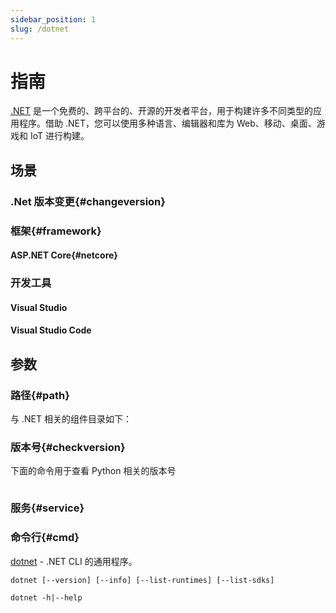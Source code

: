 ```yaml
---
sidebar_position: 1
slug: /dotnet
---
```


# 指南

[.NET](https://dotnet.microsoft.com/zh-cn) 是一个免费的、跨平台的、开源的开发者平台，用于构建许多不同类型的应用程序。借助 .NET，您可以使用多种语言、编辑器和库为 Web、移动、桌面、游戏和 IoT 进行构建。

## 场景

### .Net 版本变更{#changeversion}
### 框架{#framework}

#### ASP.NET Core{#netcore}

### 开发工具

#### Visual Studio
#### Visual Studio Code


## 参数

### 路径{#path}

与 .NET 相关的组件目录如下：

### 版本号{#checkversion}

下面的命令用于查看 Python 相关的版本号

```shell

``````

### 服务{#service}

### 命令行{#cmd}

[dotnet](https://docs.microsoft.com/zh-cn/dotnet/core/tools/dotnet) - .NET CLI 的通用程序。

```
dotnet [--version] [--info] [--list-runtimes] [--list-sdks]

dotnet -h|--help
```